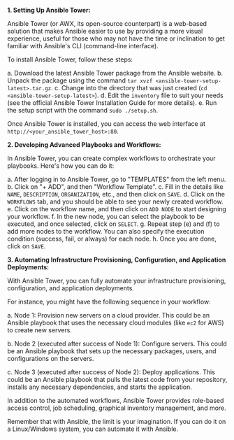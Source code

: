 **1. Setting Up Ansible Tower:**

Ansible Tower (or AWX, its open-source counterpart) is a web-based solution that makes Ansible easier to use by providing a more visual experience, useful for those who may not have the time or inclination to get familiar with Ansible's CLI (command-line interface). 

To install Ansible Tower, follow these steps:

a. Download the latest Ansible Tower package from the Ansible website.
b. Unpack the package using the command `tar xvzf <ansible-tower-setup-latest>.tar.gz`.
c. Change into the directory that was just created (`cd <ansible-tower-setup-latest>`).
d. Edit the `inventory` file to suit your needs (see the official Ansible Tower Installation Guide for more details).
e. Run the setup script with the command `sudo ./setup.sh`.

Once Ansible Tower is installed, you can access the web interface at `http://<your_ansible_tower_host>:80`.

**2. Developing Advanced Playbooks and Workflows:**

In Ansible Tower, you can create complex workflows to orchestrate your playbooks. Here's how you can do it:

a. After logging in to Ansible Tower, go to "TEMPLATES" from the left menu.
b. Click on "+ ADD", and then "Workflow Template".
c. Fill in the details like `NAME`, `DESCRIPTION`, `ORGANIZATION`, etc., and then click on `SAVE`.
d. Click on the `WORKFLOWS` tab, and you should be able to see your newly created workflow.
e. Click on the workflow name, and then click on `ADD NODE` to start designing your workflow.
f. In the new node, you can select the playbook to be executed, and once selected, click on `SELECT`.
g. Repeat step (e) and (f) to add more nodes to the workflow. You can also specify the execution condition (success, fail, or always) for each node.
h. Once you are done, click on `SAVE`.

**3. Automating Infrastructure Provisioning, Configuration, and Application Deployments:**

With Ansible Tower, you can fully automate your infrastructure provisioning, configuration, and application deployments. 

For instance, you might have the following sequence in your workflow:

a. Node 1: Provision new servers on a cloud provider. This could be an Ansible playbook that uses the necessary cloud modules (like `ec2` for AWS) to create new servers.

b. Node 2 (executed after success of Node 1): Configure servers. This could be an Ansible playbook that sets up the necessary packages, users, and configurations on the servers.

c. Node 3 (executed after success of Node 2): Deploy applications. This could be an Ansible playbook that pulls the latest code from your repository, installs any necessary dependencies, and starts the application.

In addition to the automated workflows, Ansible Tower provides role-based access control, job scheduling, graphical inventory management, and more.

Remember that with Ansible, the limit is your imagination. If you can do it on a Linux/Windows system, you can automate it with Ansible.

